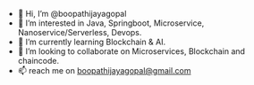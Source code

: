 - 👋 Hi, I’m @boopathijayagopal
- 👀 I’m interested in Java, Springboot, Microservice, Nanoservice/Serverless, Devops.
- 🌱 I’m currently learning Blockchain & AI.
- 💞️ I’m looking to collaborate on Microservices, Blockchain and chaincode.
- 📫 reach me on boopathijayagopal@gmail.com

<!---
boopathijayagopal/boopathijayagopal is a ✨ special ✨ repository because its `README.md` (this file) appears on your GitHub profile.
You can click the Preview link to take a look at your changes.
--->
